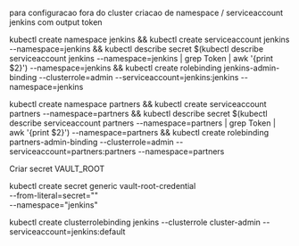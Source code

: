 
######
para configuracao fora do cluster
criacao de namespace / serviceaccount jenkins com output token

kubectl create namespace jenkins && kubectl create serviceaccount jenkins --namespace=jenkins && kubectl describe secret $(kubectl describe serviceaccount jenkins --namespace=jenkins | grep Token | awk '{print $2}') --namespace=jenkins && kubectl create rolebinding jenkins-admin-binding --clusterrole=admin --serviceaccount=jenkins:jenkins --namespace=jenkins



kubectl create namespace partners && kubectl create serviceaccount partners --namespace=partners && kubectl describe secret $(kubectl describe serviceaccount partners --namespace=partners | grep Token | awk '{print $2}') --namespace=partners && kubectl create rolebinding partners-admin-binding --clusterrole=admin --serviceaccount=partners:partners --namespace=partners

Criar secret VAULT_ROOT

kubectl create secret generic vault-root-credential \
--from-literal=secret="" \
--namespace="jenkins"


kubectl create clusterrolebinding jenkins --clusterrole cluster-admin --serviceaccount=jenkins:default

